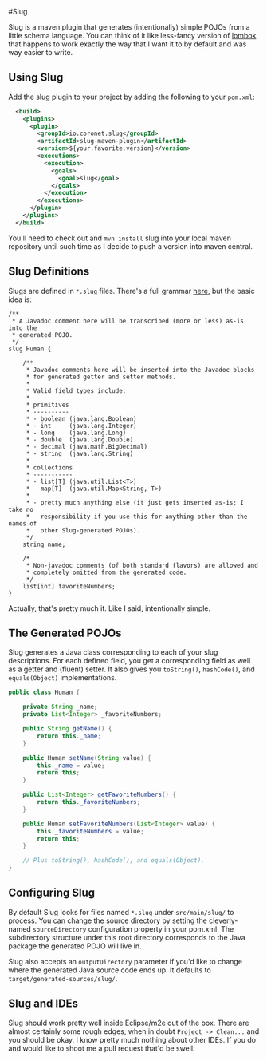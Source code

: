 #Slug

Slug is a maven plugin that generates (intentionally) simple POJOs from a
little schema language. You can think of it like less-fancy version of
[lombok](https://projectlombok.org/) that happens to work exactly the way that
I want it to by default and was way easier to write.

## Using Slug

Add the slug plugin to your project by adding the following to your `pom.xml`:

```xml
  <build>
    <plugins>
      <plugin>
        <groupId>io.coronet.slug</groupId>
        <artifactId>slug-maven-plugin</artifactId>
        <version>${your.favorite.version}</version>
        <executions>
          <execution>
            <goals>
              <goal>slug</goal>
            </goals>
          </execution>
        </executions>
      </plugin>
    </plugins>
  </build>
```

You'll need to check out and `mvn install` slug into your local maven
repository until such time as I decide to push a version into maven
central.

## Slug Definitions

Slugs are defined in `*.slug` files. There's a full grammar
[here](src/main/antlr4), but the basic idea is:

```
/**
 * A Javadoc comment here will be transcribed (more or less) as-is into the
 * generated POJO.
 */
slug Human {

    /**
     * Javadoc comments here will be inserted into the Javadoc blocks
     * for generated getter and setter methods.
     *
     * Valid field types include:
     *
     * primitives
     * ----------
     * - boolean (java.lang.Boolean)
     * - int     (java.lang.Integer)
     * - long    (java.lang.Long)
     * - double  (java.lang.Double)
     * - decimal (java.math.BigDecimal)
     * - string  (java.lang.String)
     *
     * collections
     * -----------
     * - list[T] (java.util.List<T>)
     * - map[T]  (java.util.Map<String, T>)
     *
     * - pretty much anything else (it just gets inserted as-is; I take no
     *   responsibility if you use this for anything other than the names of
     *   other Slug-generated POJOs).
     */
    string name;

    /*
     * Non-javadoc comments (of both standard flavors) are allowed and
     * completely omitted from the generated code.
     */
    list[int] favoriteNumbers;
}
```

Actually, that's pretty much it. Like I said, intentionally simple.

## The Generated POJOs

Slug generates a Java class corresponding to each of your slug descriptions.
For each defined field, you get a corresponding field as well as a getter and
(fluent) setter. It also gives you `toString()`, `hashCode()`, and
`equals(Object)` implementations.

```java
public class Human {

    private String _name;
    private List<Integer> _favoriteNumbers;

    public String getName() {
        return this._name;
    }

    public Human setName(String value) {
        this._name = value;
        return this;
    }

    public List<Integer> getFavoriteNumbers() {
        return this._favoriteNumbers;
    }

    public Human setFavoriteNumbers(List<Integer> value) {
        this._favoriteNumbers = value;
        return this;
    }

    // Plus toString(), hashCode(), and equals(Object).
}
```

## Configuring Slug

By default Slug looks for files named `*.slug` under `src/main/slug/` to
process. You can change the source directory by setting the cleverly-
named `sourceDirectory` configuration property in your pom.xml. The
subdirectory structure under this root directory corresponds to the
Java package the generated POJO will live in.

Slug also accepts an `outputDirectory` parameter if you'd like to
change where the generated Java source code ends up. It defaults
to `target/generated-sources/slug/`.

## Slug and IDEs

Slug should work pretty well inside Eclipse/m2e out of the box. There are
almost certainly some rough edges; when in doubt `Project -> Clean...` and you
should be okay. I know pretty much nothing about other IDEs. If you do and
would like to shoot me a pull request that'd be swell.
